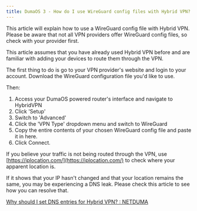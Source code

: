 ```yaml
---
title: DumaOS 3 - How do I use WireGuard config files with Hybrid VPN?
---
```


This article will explain how to use a WireGuard config file with Hybrid VPN. Please be aware that not all VPN providers offer WireGuard config files, so check with your provider first.

This article assumes that you have already used Hybrid VPN before and are familiar with adding your devices to route them through the VPN.

The first thing to do is go to your VPN provider's website and login to your account. Download the WireGuard configuration file you'd like to use.

Then:

1. Access your DumaOS powered router's interface and navigate to HybridVPN
2. Click 'Setup'
3. Switch to 'Advanced'
4. Click the 'VPN Type' dropdown menu and switch to WireGuard
5. Copy the entire contents of your chosen WireGuard config file and paste it in here.
6. Click Connect.

If you believe your traffic is not being routed through the VPN, use [https://iplocation.com/](https://iplocation.com/) to check where your apparent location is.

If it shows that your IP hasn't changed and that your location remains the same, you may be experiencing a DNS leak. Please check this article to see how you can resolve that.

[Why should I set DNS entries for Hybrid VPN? : NETDUMA](/frequently-asked-questions/hybrid-vpn-dns-entries/)
